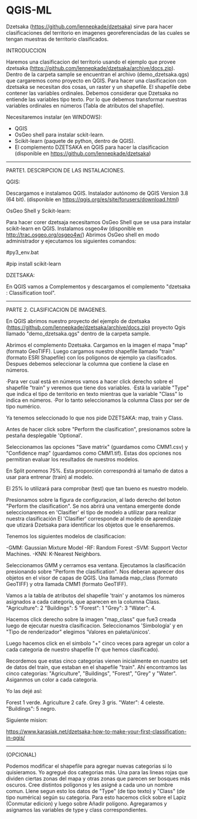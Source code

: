 # QGIS-ML


Dzetsaka (https://github.com/lennepkade/dzetsaka) sirve para hacer clasificaciones del territorio en imagenes georeferenciadas de las cuales se tengan muestras de territorio clasificados.

INTRODUCCION

Haremos una clasificacion del territorio usando el ejemplo que provee dzetsaka (https://github.com/lennepkade/dzetsaka/archive/docs.zip). 
Dentro de la carpeta sample se encuentran el archivo (demo_dzetsaka.qgs) que cargaremos como proyecto en QGIS.
Para hacer una clasificacion con dzetsaka se necesitan dos cosas, un raster y un shapefile. 
El shapefile debe contener las variables ordinales. Debemos considerar que Dzetsaka no entiende las variables tipo texto.
Por lo que debemos transformar nuestras variables ordinales en números (Tabla de atributos del shapefile).

Necesitaremos instalar (en WINDOWS):
- QGIS
- OsGeo shell para instalar sckit-learn.
- Scikit-learn (paquete de python, dentro de QGIS).
- El complemento DZETSAKA en QGIS para hacer la clasificacion (disponible en https://github.com/lennepkade/dzetsaka)

---------------------------------------------------

PARTE1. DESCRIPCION DE LAS INSTALACIONES.



QGIS:

Descargamos e instalamos QGIS.  Instalador autónomo de QGIS Version 3.8 (64 bit). 
(disponible en https://qgis.org/es/site/forusers/download.html)



OsGeo Shell y Scikit-learn:

Para hacer corer dzetsaja necesitamos OsGeo Shell que se usa para instalar scikit-learn en QGIS.
Instalamos osgeo4w (disponible en http://trac.osgeo.org/osgeo4w/)
Abrimos OsGeo shell en modo administrador y ejecutamos los siguientes comandos:

#py3_env.bat

#pip install scikit-learn



DZETSAKA:

En QGIS vamos a Complementos y descargamos el complemento "dzetsaka : Classification tool".

-------------------------------------------------

PARTE 2. CLASIFICACION DE IMAGENES.


En QGIS abrimos nuestro proyecto del ejemplo de dzetsaka (https://github.com/lennepkade/dzetsaka/archive/docs.zip) 
proyecto Qgis llamado "demo_dzetsaka.qgs" dentro de la carpeta sample.


Abrimos el complemento Dzetsaka. Cargamos en la imagen el mapa "map" (formato GeoTIFF).
Luego cargamos nuestro shapefile llamado "train" (formato ESRI Shapefile) con los polígonos de ejemplo ya clasificados. 
Despues debemos seleccionar la columna que contiene la clase en números.

·Para ver cual está en números vamos a hacer click derecho sobre el shapefile "train" y veremos que tiene dos variables.
·Está la variable "Type" que indica el tipo de territorio en texto mientras que la variable "Class" lo indica en números. 
·Por lo tanto seleccionamos la columna Class por ser de tipo numérico.

Ya tenemos seleccionado lo que nos pide DZETSAKA: map, train y Class.

Antes de hacer click sobre "Perform the clasification", presionamos sobre la pestaña desplegable 'Optional'.

Seleccionamos las opciones "Save matrix" (guardamos como CMM1.csv) y "Confidence map" (guardamos como CMM1.tif). 
Estas dos opciones nos permitiran evaluar los resultados de nuestros modelos.

En Split ponemos 75%. Esta proporción correspondrá al tamaño de datos a usar para entrenar (train) al modelo.

El 25% lo utilizará para comprobar (test) que tan bueno es nuestro modelo.

Presionamos sobre la figura de configuracion, al lado derecho del boton "Perform the clasification".
Se nos abrirá una ventana emergente donde seleccionaremos en 'Clasifier' el tipo de modelo a utilizar para realizar nuestra clasificación
El 'Clasifier' corresponde al modelo de aprendizaje que utizará Dzetsaka para identificar los objetos que le enseñaremos.

Tenemos los siguientes modelos de clasificacion:

-GMM: Gaussian Mixture Model
-RF: Random Forest
-SVM: Support Vector Machines.
-KNN: K-Nearest Neighbors.

Seleccionamos GMM y cerramos esa ventana. Ejecutamos la clasificación presionando sobre "Perform the clasification".
Nos deberan aparecer dos objetos en el visor de capas de QGIS. 
Una llamada map_class (formato GeoTIFF) y otra llamada CMM1 (formato GeoTIFF).



Vamos a la tabla de atributos del shapefile 'train' y anotamos los números asignados a cada categoria,
que aparecen en la columna Class.
"Agriculture": 2
"Buildings": 5
"Forest": 1 
"Grey": 3 
"Water": 4.


Hacemos click derecho sobre la imagen "map_class" que fue3 creada luego de ejecutar nuestra clasificacion.
Seleccionamos 'Simbología' y en "Tipo de renderizador" elegimos 'Valores en paleta/únicos'. 

Luego hacemos click en el simbolo "+" cinco veces para agregar un color a cada categoria de nuestro shapefile (Y que hemos clasificado).

Recordemos que estas cinco categorias vienen inicialmente en nuestro set de datos del train, que estaban en el shapefile "train".
Ahí encontramos las cinco categorias: "Agriculture", "Buildings", "Forest", "Grey" y "Water".
Asiganmos un color a cada categoria. 

Yo las dejé así:

Forest 1 verde. Agriculture 2 cafe. Grey 3 gris. "Water": 4 celeste. "Buildings": 5 negro. 


Siguiente mision: 

https://www.karasiak.net/dzetsaka-how-to-make-your-first-classification-in-qgis/


---------------------------------------
(OPCIONAL) 


Podemos modificar el shapefile para agregar nuevas categorias si lo quisieramos. Yo agregué dos categorias más. 
Una para las lineas rojas que dividen ciertas zonas del mapa y otras zonas que parecen ser bosques más oscuros.
Cree distintos polígonos y les asigné a cada uno un nombre comun. Llene segun esto los datos de "Type" (de tipo texto)
y "Class" (de tipo numérica) según su categoria.
Para esto hacemos click sobre el Lapiz (Conmutar edicion) y luego sobre Añadir polígono. Agregaramos y asignamos las variables 
de type y class correspondientes.
